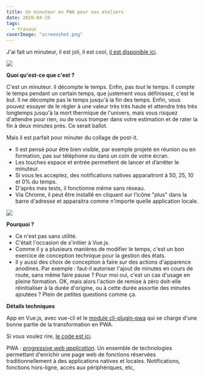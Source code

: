 ```yaml
---
title: Un minuteur en PWA pour vos ateliers
date: 2020-04-10
tags:
  - travaux
coverImage: "screenshot.png"
---
```


J'ai fait un minuteur, il est joli, il est cool, [il est disponible ici](https://toutcequibouge.net/Divers/Timer/).

[![](/images/screenshot-984x1024.png)](https://toutcequibouge.net/Divers/Timer/)

**Quoi qu'est-ce que c'est ?**

C'est un minuteur. il décompte le temps. Enfin, pas _tout_ le temps. Il compte le temps pendant un certain temps, que justement vous définissez, c'est le but. Il ne décompte pas le temps jusqu'à la fin des temps. Enfin, vous pouvez essayer de le régler à une valeur très très haute et attendre très très longtemps jusqu'à la mort thermique de l'univers, mais vous risquez d'attendre pour rien, ou de vous tromper dans votre estimation et de rater la fin à deux minutes près. Ce serait ballot.

Mais il est parfait pour minuter du collage de post-it.

- Il est pensé pour être bien visible, par exemple projeté en réunion ou en formation, pas sur téléphone ou dans un coin de votre écran.
- Les touches espace et entrée permettent de lancer et d’arrêter le minuteur.
- Si vous les acceptez, des notifications natives apparaitront à 50, 25, 10 et 0% du temps.
- D'après mes tests, il fonctionne même sans réseau.
- Via Chrome, il peut être installé en cliquant sur l’icône "plus" dans la barre d'adresse et apparaitra comme n'importe quelle application locale.

![](/blog/assets/images/install.png)

**Pourquoi ?**

- Ce n'est pas sans utilité.
- C'était l'occasion de s'initier à Vue.js.
- Comme il y a plusieurs manières de modifier le temps, c'est un bon exercice de conception technique pour la gestion des états.
- Il y aussi des choix de conception à faire sur des actions d'apparence anodines. Par exemple : faut-il autoriser l'ajout de minutes en cours de route, sans même faire pause ? Pour moi oui, c'est un cas d'usage en pleine formation. OK, mais alors l'action de remise à zéro doit-elle réinitialiser à la durée d'origine, ou à cette durée assortie des minutes ajoutées ? Plein de petites questions comme ça.

**Détails techniques**

App en Vue.js, avec vue-cli et le [module cli-plugin-pwa](https://www.npmjs.com/package/@vue/cli-plugin-pwa) qui se charge d'une bonne partie de la transformation en PWA.

Si vous voulez rire, [le code est ici](https://github.com/Saint-loup/timer).

PWA : _[progressive web application](https://developer.mozilla.org/fr/docs/Web/Progressive_web_apps)_. Un ensemble de technologies permettant d'enrichir une page web de fonctions réservées traditionnellement à des applications natives et locales. Notifications, fonctions hors-ligne, accès aux périphériques, etc,
